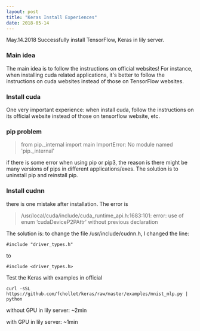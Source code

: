 ```yaml
---
layout: post
title: "Keras Install Experiences"
date: 2018-05-14
---
```


May.14.2018 
Successfully install TensorFlow, Keras in lily server. 

### Main idea
The main idea is to follow the instructions on official websites! For instance, when installing cuda related applications, it's better to follow the instructions on cuda websites instead of those on TensorFlow websites.

### Install cuda
One very important experience:
when install cuda, follow the instructions on its official website instead of those on tensorflow website, etc. 
### pip problem
>  from pip._internal import main ImportError: No module named 'pip._internal'

if there is some error when using pip or pip3, the reason is there might be many versions of pips in different applications/exes. The solution is to uninstall pip and reinstall pip.


### Install cudnn
there is one mistake after installation. 
The error is 
>/usr/local/cuda/include/cuda_runtime_api.h:1683:101: error:  use of enum  ‘cudaDeviceP2PAttr’ without previous declaration

The solution is: to change the file /usr/include/cudnn.h,  I changed the line:
```
#include "driver_types.h" 
```
to
```
#include <driver_types.h>
```

Test the Keras with examples in official
```
curl -sSL https://github.com/fchollet/keras/raw/master/examples/mnist_mlp.py | python
```
without GPU in lily server: ~2min

with GPU in lily server: ~1min


